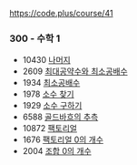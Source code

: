 https://code.plus/course/41
### 300 - 수학 1
- 10430 [나머지](https://www.acmicpc.net/problem/10430)
- 2609 [최대공약수와 최소공배수](https://www.acmicpc.net/problem/2609)
- 1934 [최소공배수](https://www.acmicpc.net/problem/1934)
- 1978 [소수 찾기](https://www.acmicpc.net/problem/1978)
- 1929 [소수 구하기](https://www.acmicpc.net/problem/1929)
- 6588 [골드바흐의 추측](https://www.acmicpc.net/problem/6588)
- 10872 [팩토리얼](https://www.acmicpc.net/problem/10872)
- 1676 [팩토리얼 0의 개수](https://www.acmicpc.net/problem/1676)
- 2004 [조합 0의 개수](https://www.acmicpc.net/problem/2004)
